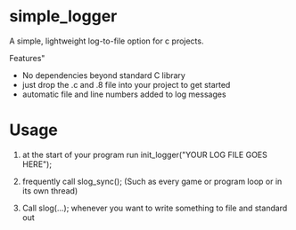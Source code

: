 # simple_logger
A simple, lightweight log-to-file option for c projects.

Features"
* No dependencies beyond standard C library
* just drop the .c and .8 file into your project to get started
* automatic file and line numbers added to log messages

# Usage

1) at the start of your program run
    init_logger("YOUR LOG FILE GOES HERE");
    
2) frequently call slog_sync(); (Such as every game or program loop or in its own thread)

3) Call slog(...); whenever you want to write something to file and standard out
